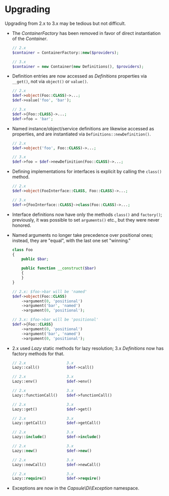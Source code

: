# Upgrading

Upgrading from 2.x to 3.x may be tedious but not difficult.

- The _ContainerFactory_ has been removed in favor of direct instantiation
  of the _Container_.

    ```php
    // 2.x
    $container = ContainerFactory::new($providers);

    // 3.x
    $container = new Container(new Definitions(), $providers);
    ```

- Definition entries are now accessed as _Definitions_ properties via `__get()`,
  not via `object()` or `value()`.

    ```php
    // 2.x
    $def->object(Foo::CLASS)->...;
    $def->value('foo', 'bar');

    // 3.x
    $def->{Foo::CLASS}->...;
    $def->foo = 'bar';
    ```

- Named instance/object/service definitions are likewise accessed as properties,
  and are instantiated via `Definitions::newDefinition()`.

    ```php
    // 2.x
    $def->object('foo', Foo::CLASS)->...;

    // 3.x
    $def->foo = $def->newDefinition(Foo::CLASS)->...;
    ```

- Defining implementations for interfaces is explicit by calling the `class()`
  method.

    ```php
    // 2.x
    $def->object(FooInterface::CLASS, Foo::CLASS)->...;

    // 3.x
    $def->{FooInterface::CLASS}->class(Foo::CLASS)->...;
    ```

- Interface definitions now have only the methods `class()` and `factory()`;
  previously, it was possible to set `arguments()` etc., but they were never
  honored.

- Named arguments no longer take precedence over positional ones; instead, they
  are "equal", with the last one set "winning."

    ```php
    class Foo
    {
        public $bar;

        public function __construct($bar)
        {
        }
    }

    // 2.x: $foo->bar will be 'named'
    $def->object(Foo::CLASS)
        ->argument(0, 'positional')
        ->argument('bar', 'named')
        ->argument(0, 'positional');

    // 3.x: $foo->bar will be 'positional'
    $def->{Foo::CLASS}
        ->argument(0, 'positional')
        ->argument('bar', 'named')
        ->argument(0, 'positional');
    ```

- 2.x used _Lazy_ static methods for lazy resolution; 3.x _Definitions_
  now has factory methods for that.

    ```php
    // 2.x                  3.x
    Lazy::call()            $def->call()

    // 2.x                  3.x
    Lazy::env()             $def->env()

    // 2.x                  3.x
    Lazy::functionCall()    $def->functionCall()

    // 2.x                  3.x
    Lazy::get()             $def->get()

    // 2.x                  3.x
    Lazy::getCall()         $def->getCall()

    // 2.x                  3.x
    Lazy::include()         $def->include()

    // 2.x                  3.x
    Lazy::new()             $def->new()

    // 2.x                  3.x
    Lazy::newCall()         $def->newCall()

    // 2.x                  3.x
    Lazy::require()         $def->require()
    ```

- Exceptions are now in the _Capsule\Di\Exception_ namespace.
